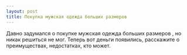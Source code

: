 ```yaml
---
layout: post 
title: Покупка мужская одежда больших размеров 
--- 
```

Давно задумался о покупке мужская одежда больших размеров , но никак решиться не мог. Теперь вот деньги появились, расскажите о преимуществах, недостатках, кто может.